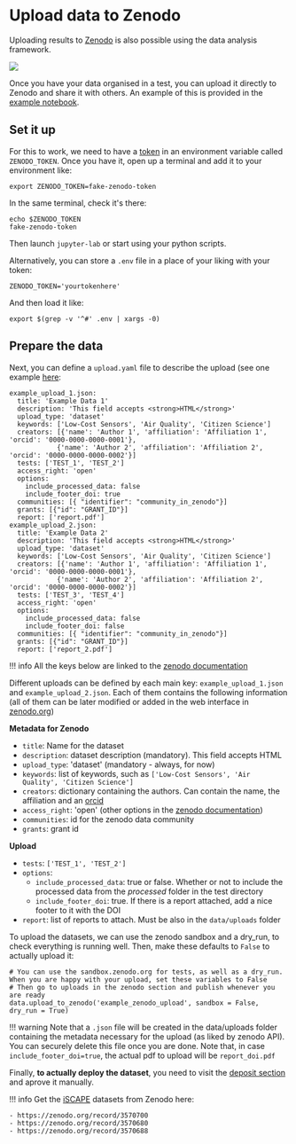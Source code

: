 # Upload data to Zenodo

Uploading results to [Zenodo](https://zenodo.org/) is also possible using the data analysis framework.

![](https://about.zenodo.org/static/img/logos/zenodo-black-1000.png)

Once you have your data organised in a test, you can upload it directly to Zenodo and share it with others. An example of this is provided in the [example notebook](https://github.com/fablabbcn/smartcitizen-data/blob/master/examples/notebooks/06_upload_to_zenodo.ipynb).

## Set it up

For this to work, we need to have a [token](https://zenodo.org/account/settings/applications/) in an environment variable called `ZENODO_TOKEN`. Once you have it, open up a terminal and add it to your environment like:

```
export ZENODO_TOKEN=fake-zenodo-token
```

In the same terminal, check it's there:

```
echo $ZENODO_TOKEN
fake-zenodo-token
```

Then launch `jupyter-lab` or start using your python scripts.

Alternatively, you can store a `.env` file in a place of your liking with your token:

```
ZENODO_TOKEN='yourtokenhere'
```

And then load it like:

```
export $(grep -v '^#' .env | xargs -0)
```

## Prepare the data

Next, you can define a `upload.yaml` file to describe the upload (see one example [here](https://github.com/fablabbcn/smartcitizen-iscape-data/blob/master/data/uploads/example_zenodo_upload.yaml):

```
example_upload_1.json: 
  title: 'Example Data 1'
  description: 'This field accepts <strong>HTML</strong>'
  upload_type: 'dataset'
  keywords: ['Low-Cost Sensors', 'Air Quality', 'Citizen Science']
  creators: [{'name': 'Author 1', 'affiliation': 'Affiliation 1', 'orcid': '0000-0000-0000-0001'}, 
            {'name': 'Author 2', 'affiliation': 'Affiliation 2', 'orcid': '0000-0000-0000-0002'}] 
  tests: ['TEST_1', 'TEST_2']
  access_right: 'open'
  options: 
    include_processed_data: false
    include_footer_doi: true
  communities: [{ "identifier": "community_in_zenodo"}]
  grants: [{"id": "GRANT_ID"}]
  report: ['report.pdf']
example_upload_2.json: 
  title: 'Example Data 2'
  description: 'This field accepts <strong>HTML</strong>'
  upload_type: 'dataset'
  keywords: ['Low-Cost Sensors', 'Air Quality', 'Citizen Science']
  creators: [{'name': 'Author 1', 'affiliation': 'Affiliation 1', 'orcid': '0000-0000-0000-0001'}, 
            {'name': 'Author 2', 'affiliation': 'Affiliation 2', 'orcid': '0000-0000-0000-0002'}] 
  tests: ['TEST_3', 'TEST_4']
  access_right: 'open'
  options: 
    include_processed_data: false
    include_footer_doi: false
  communities: [{ "identifier": "community_in_zenodo"}]
  grants: [{"id": "GRANT_ID"}]
  report: ['report_2.pdf']
```

!!! info
    All the keys below are linked to the [zenodo documentation](https://developers.zenodo.org/)

Different uploads can be defined by each main key: `example_upload_1.json` and `example_upload_2.json`. Each of them contains the following information (all of them can be later modified or added in the web interface in [zenodo.org](https://zenodo.org))

**Metadata for Zenodo**

- `title`: Name for the dataset
- `description`: dataset description (mandatory). This field accepts HTML
- `upload_type`: 'dataset' (mandatory - always, for now)
- `keywords`: list of keywords, such as `['Low-Cost Sensors', 'Air Quality', 'Citizen Science']`
- `creators`: dictionary containing the authors. Can contain the name, the affiliation and an [orcid](https://orcid.org/)
- `access_right`: 'open' (other options in the [zenodo documentation](https://developers.zenodo.org/))
- `communities`: id for the zenodo data community
- `grants`: grant id

**Upload**

- `tests`: `['TEST_1', 'TEST_2']`
- `options`: 
    + `include_processed_data`: true or false. Whether or not to include the processed data from the _processed_ folder in the test directory
    + `include_footer_doi`: true. If there is a report attached, add a nice footer to it with the DOI
- `report`: list of reports to attach. Must be also in the `data/uploads` folder

To upload the datasets, we can use the zenodo sandbox and a dry_run, to check everything is running well. Then, make these defaults to `False` to actually upload it:

```
# You can use the sandbox.zenodo.org for tests, as well as a dry_run. When you are happy with your upload, set these variables to False
# Then go to uploads in the zenodo section and publish whenever you are ready
data.upload_to_zenodo('example_zenodo_upload', sandbox = False, dry_run = True)
```

!!! warning
    Note that a `.json` file will be created in the data/uploads folder containing the metadata necessary for the upload (as liked by zenodo API). You can securely delete this file once you are done. Note that, in case `include_footer_doi=true`, the actual pdf to upload will be `report_doi.pdf`

Finally, **to actually deploy the dataset**, you need to visit the [deposit section](https://zenodo.org/deposit) and aprove it manually.

!!! info 
    Get the [iSCAPE](https://iscapeproject.eu/) datasets from Zenodo here:

    - https://zenodo.org/record/3570700
    - https://zenodo.org/record/3570680
    - https://zenodo.org/record/3570688
